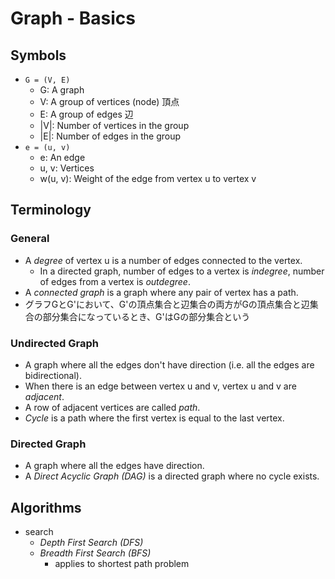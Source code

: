 # Graph - Basics

## Symbols

- `G = (V, E)`
  - G: A graph
  - V: A group of vertices (node) 頂点
  - E: A group of edges 辺
  - |V|: Number of vertices in the group
  - |E|: Number of edges in the group
- `e = (u, v)`
  - e: An edge
  - u, v: Vertices
  - w(u, v): Weight of the edge from vertex u to vertex v

## Terminology

### General

- A *degree* of vertex u is a number of edges connected to the vertex.
  - In a directed graph, number of edges to a vertex is *indegree*, number of edges from a vertex is *outdegree*.
- A *connected graph* is a graph where any pair of vertex has a path.
- グラフGとG'において、G'の頂点集合と辺集合の両方がGの頂点集合と辺集合の部分集合になっているとき、G'はGの部分集合という

### Undirected Graph

- A graph where all the edges don't have direction (i.e. all the edges are bidirectional).
- When there is an edge between vertex u and v, vertex u and v are *adjacent*.
- A row of adjacent vertices are called *path*.
- *Cycle* is a path where the first vertex is equal to the last vertex.

### Directed Graph

- A graph where all the edges have direction.
- A *Direct Acyclic Graph (DAG)* is a directed graph where no cycle exists.

## Algorithms

- search
  - *Depth First Search (DFS)*
  - *Breadth First Search (BFS)*
    - applies to shortest path problem